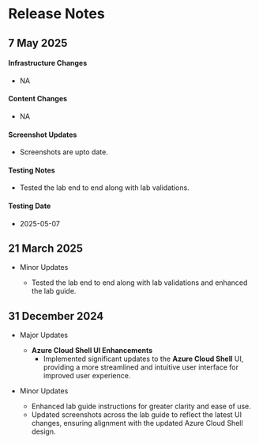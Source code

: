 # Release Notes

## 7 May 2025

#### Infrastructure Changes
- NA
#### Content Changes
- NA
#### Screenshot Updates
- Screenshots are upto date.
#### Testing Notes
- Tested the lab end to end along with lab validations.
#### Testing Date
- 2025-05-07


## 21 March 2025

- Minor Updates

     - Tested the lab end to end along with lab validations and enhanced the lab guide.

## 31 December 2024

- Major Updates  

    - **Azure Cloud Shell UI Enhancements**
        - Implemented significant updates to the **Azure Cloud Shell** UI, providing a more streamlined and intuitive user interface for improved user experience.

- Minor Updates  

    - Enhanced lab guide instructions for greater clarity and ease of use.  
    - Updated screenshots across the lab guide to reflect the latest UI changes, ensuring alignment with the updated Azure Cloud Shell design.  

